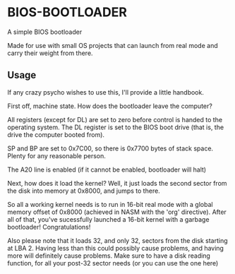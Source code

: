 # BIOS-BOOTLOADER
A simple BIOS bootloader

Made for use with small OS projects that can launch from real mode and carry their weight from there.

## Usage
If any crazy psycho wishes to use this, I'll provide a little handbook.

First off, machine state. How does the bootloader leave the computer?

All registers (except for DL) are set to zero before control is handed to the operating system.
The DL register is set to the BIOS boot drive (that is, the drive the computer booted from).

SP and BP are set to 0x7C00, so there is 0x7700 bytes of stack space. Plenty for any reasonable person.

The A20 line is enabled (if it cannot be enabled, bootloader will halt)

Next, how does it load the kernel?
Well, it just loads the second sector from the disk into memory at 0x8000, and jumps to there.

So all a working kernel needs is to run in 16-bit real mode with a global memory offset of 0x8000 (achieved in NASM with the 'org' directive).
After all of that, you've sucessfully launched a 16-bit kernel with a garbage bootloader! Congratulations!

Also please note that it loads 32, and only 32, sectors from the disk starting at LBA 2. Having less than this could possibly cause problems, and having more will definitely cause problems.
Make sure to have a disk reading function, for all your post-32 sector needs (or you can use the one here)
